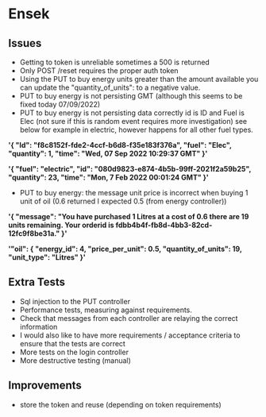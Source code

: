 # Ensek

## Issues 
 - Getting to token is unreliable sometimes a 500 is returned
 - Only POST /reset requires the proper auth token
 - Using the PUT to buy energy units greater than the amount available you can update the "quantity_of_units": to a negative value.
 - PUT to buy energy is not persisting GMT (although this seems to be fixed today 07/09/2022) 
 - PUT to buy energy is not persisting data correctly id is ID and Fuel is Elec (not sure if this is random event requires more investigation) see below for example in 
 electric, however happens for all other fuel types.
 
 **'{
    "Id": "f8c8152f-fde2-4ccf-b6d8-f35e183f376a",
    "fuel": "Elec",
    "quantity": 1,
    "time": "Wed, 07 Sep 2022 10:29:37 GMT"
  }'**
  
  **'{
    "fuel": "electric",
    "id": "080d9823-e874-4b5b-99ff-2021f2a59b25",
    "quantity": 23,
    "time": "Mon, 7 Feb 2022 00:01:24 GMT"
  }'**
  
  - PUT to buy energy: the message unit price is incorrect when buying 1 unit of oil (0.6 returned I expected 0.5 (from energy controller))
    
  **'{
  "message": "You have purchased 1 Litres at a cost of 0.6 there are 19 units remaining. Your orderid is fdbb4b4f-fb8d-4bb3-82cd-12fc9f8be31a."
  }'**
  
  **'"oil": {
    "energy_id": 4,
    "price_per_unit": 0.5,
    "quantity_of_units": 19,
    "unit_type": "Litres"
  }'**
  
  ## Extra Tests
  - Sql injection to the PUT controller
  - Performance tests, measuring against requirements.
  - Check that messages from each controller are relaying the correct information 
  - I would also like to have more requirements / acceptance criteria to ensure that the tests are correct
  - More tests on the login controller
  - More destructive testing (manual)
  
  ## Improvements
  - store the token and reuse (depending on token requirements)
